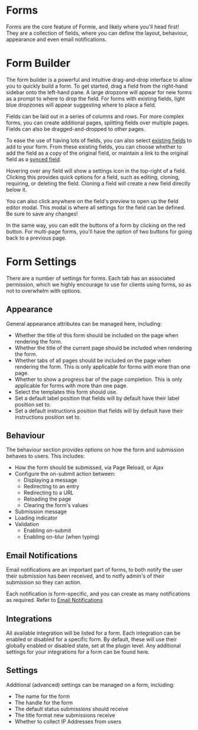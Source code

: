 # Forms
Forms are the core feature of Formie, and likely where you'll head first! They are a collection of fields, where you can define the layout, behaviour, appearance and even email notifications.

# Form Builder
The form builder is a powerful and intuitive drag-and-drop interface to allow you to quickly build a form. To get started, drag a field from the right-hand sidebar onto the left-hand pane. A large dropzone will appear for new forms as a prompt to where to drop the field. For forms with existing fields, light blue dropzones will appear suggesting where to place a field.

Fields can be laid out in a series of columns and rows. For more complex forms, you can create additional pages, splitting fields over multiple pages. Fields can also be dragged-and-dropped to other pages.

To ease the use of having lots of fields, you can also select [existing fields]() to add to your form. From these existing fields, you can choose whether to add the field as a copy of the original field, or maintain a link to the original field as a [synced field]().

Hovering over any field will show a settings icon in the top-right of a field. Clicking this provides quick options for a field, such as editing, cloning, requiring, or deleting the field. Cloning a field will create a new field directly below it.

You can also click anywhere on the field's preview to open up the field editor modal. This modal is where all settings for the field can be defined. Be sure to save any changes!

In the same way, you can edit the buttons of a form by clicking on the red button. For multi-page forms, you'll have the option of two buttons for going back to a previous page.

# Form Settings
There are a number of settings for forms. Each tab has an associated permission, which we highly encourage to use for clients using forms, so as not to overwhelm with options.

## Appearance
General appearance attributes can be managed here, including:

- Whether the title of this form should be included on the page when rendering the form.
- Whether the title of the current page should be included when rendering the form.
- Whether tabs of all pages should be included on the page when rendering the form. This is only applicable for forms with more than one page.
- Whether to show a progress bar of the page completion. This is only applicable for forms with more than one page.
- Select the templates this form should use.
- Set a default label position that fields will by default have their label position set to.
- Set a default instructions position that fields will by default have their instructions position set to.

## Behaviour
The behaviour section provides options on how the form and submission behaves to users. This includes:

- How the form should be submissed, via Page Reload, or Ajax
- Configure the on-submit action between:
    - Displaying a message
    - Redirecting to an entry
    - Redirecting to a URL
    - Reloading the page
    - Clearing the form's values
- Submission message
- Loading indicator
- Validation
    - Enabling on-submit
    - Enabling on-blur (when typing)

## Email Notifications
Email notifications are an important part of forms, to both notify the user their submission has been received, and to notfy admin's of their submission so they can action.

Each notification is form-specific, and you can create as many notifications as required. Refer to [Email Notifications]()

## Integrations
All available integration will be listed for a form. Each integration can be enabled or disabled for a specific form. By default, these will use their globally enabled or disabled state, set at the plugin level. Any additional settings for your integrations for a form can be found here.

## Settings
Additional (advanced) settings can be managed on a form, including:

- The name for the form
- The handle for the form
- The default status submissions should receive
- The title format new submissions receive
- Whether to collect IP Addresses from users
